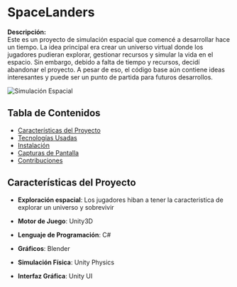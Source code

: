 # SpaceLanders

**Descripción:**  
Este es un proyecto de simulación espacial que comencé a desarrollar hace un tiempo. La idea principal era crear un universo virtual donde los jugadores pudieran explorar, gestionar recursos y simular la vida en el espacio. Sin embargo, debido a falta de tiempo y recursos, decidí abandonar el proyecto. A pesar de eso, el código base aún contiene ideas interesantes y puede ser un punto de partida para futuros desarrollos.

![Simulación Espacial](ruta/a/tu/imagen.jpg) 

## Tabla de Contenidos

- [Características del Proyecto](#características-del-proyecto)
- [Tecnologías Usadas](#tecnologías-usadas)
- [Instalación](#instalación)
- [Capturas de Pantalla](#capturas-de-pantalla)
- [Contribuciones](#contribuciones)

## Características del Proyecto

- **Exploración espacial**: Los jugadores hiban a tener la caracteristica de explorar un universo y sobrevivir

- **Motor de Juego**: Unity3D
- **Lenguaje de Programación**: C#
- **Gráficos**: Blender 
- **Simulación Física**: Unity Physics
- **Interfaz Gráfica**: Unity UI
